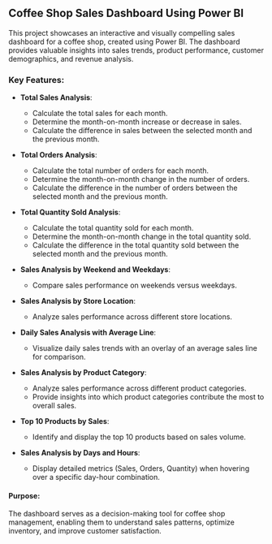 ## Coffee Shop Sales Dashboard Using Power BI

This project showcases an interactive and visually compelling sales dashboard for a coffee shop, created using Power BI. The dashboard provides valuable insights into sales trends, product performance, customer demographics, and revenue analysis.

### Key Features:

- **Total Sales Analysis**: 
  - Calculate the total sales for each month.
  - Determine the month-on-month increase or decrease in sales.
  - Calculate the difference in sales between the selected month and the previous month.

- **Total Orders Analysis**: 
  - Calculate the total number of orders for each month.
  - Determine the month-on-month change in the number of orders.
  - Calculate the difference in the number of orders between the selected month and the previous month.

- **Total Quantity Sold Analysis**:
  - Calculate the total quantity sold for each month.
  - Determine the month-on-month change in the total quantity sold.
  - Calculate the difference in the total quantity sold between the selected month and the previous month.

- **Sales Analysis by Weekend and Weekdays**: 
  - Compare sales performance on weekends versus weekdays.

- **Sales Analysis by Store Location**:
  - Analyze sales performance across different store locations.

- **Daily Sales Analysis with Average Line**: 
  - Visualize daily sales trends with an overlay of an average sales line for comparison.

- **Sales Analysis by Product Category**:
  - Analyze sales performance across different product categories.
  - Provide insights into which product categories contribute the most to overall sales.

- **Top 10 Products by Sales**:
  - Identify and display the top 10 products based on sales volume.

- **Sales Analysis by Days and Hours**:
  - Display detailed metrics (Sales, Orders, Quantity) when hovering over a specific day-hour combination.

#### Purpose:
The dashboard serves as a decision-making tool for coffee shop management, enabling them to understand sales patterns, optimize inventory, and improve customer satisfaction.
